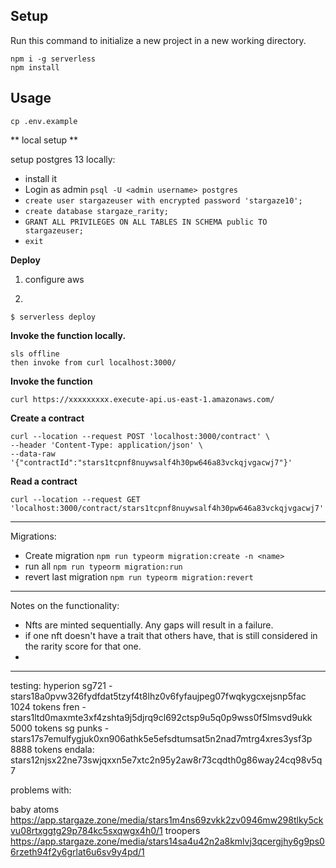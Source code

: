 ## Setup

Run this command to initialize a new project in a new working directory.

```
npm i -g serverless
npm install
```

## Usage
`cp .env.example `

** local setup **

setup postgres 13 locally:
* install it
* Login as admin `psql -U <admin username> postgres`
* `create user stargazeuser with encrypted password 'stargaze10';`
* `create database stargaze_rarity;`
* `GRANT ALL PRIVILEGES ON ALL TABLES IN SCHEMA public TO stargazeuser;`
* `exit`



**Deploy**

1. configure aws

2.
```
$ serverless deploy
```

**Invoke the function locally.**

```
sls offline
then invoke from curl localhost:3000/
```

**Invoke the function**

```
curl https://xxxxxxxxx.execute-api.us-east-1.amazonaws.com/
```

**Create a contract**
```curl
curl --location --request POST 'localhost:3000/contract' \
--header 'Content-Type: application/json' \
--data-raw '{"contractId":"stars1tcpnf8nuywsalf4h30pw646a83vckqjvgacwj7"}'
```
**Read a contract**
```curl
curl --location --request GET 'localhost:3000/contract/stars1tcpnf8nuywsalf4h30pw646a83vckqjvgacwj7'
```

-----
Migrations:
* Create migration
`npm run typeorm migration:create -n <name>`
* run all
`npm run typeorm migration:run`
* revert last migration
`npm run typeorm migration:revert`

----

Notes on the functionality:
- Nfts are minted sequentially. Any gaps will result in a failure.
- if one nft doesn't have a trait that others have, that is still considered in the rarity score for that one.
- 

---

testing:
hyperion sg721 - stars18a0pvw326fydfdat5tzyf4t8lhz0v6fyfaujpeg07fwqkygcxejsnp5fac 
    1024 tokens
fren  - stars1ltd0maxmte3xf4zshta9j5djrq9cl692ctsp9u5q0p9wss0f5lmsvd9ukk
    5000 tokens
sg punks - stars17s7emulfygjuk0xn906athk5e5efsdtumsat5n2nad7mtrg4xres3ysf3p
    8888 tokens
endala:
    stars12njsx22ne73swjqxxn5e7xtc2n95y2aw8r73cqdth0g86way24cq98v5q7

problems with:

baby atoms
https://app.stargaze.zone/media/stars1m4ns69zvkk2zv0946mw298tlky5ckvu08rtxggtg29p784kc5sxqwgx4h0/1
troopers
https://app.stargaze.zone/media/stars14sa4u42n2a8kmlvj3qcergjhy6g9ps06rzeth94f2y6grlat6u6sv9y4pd/1